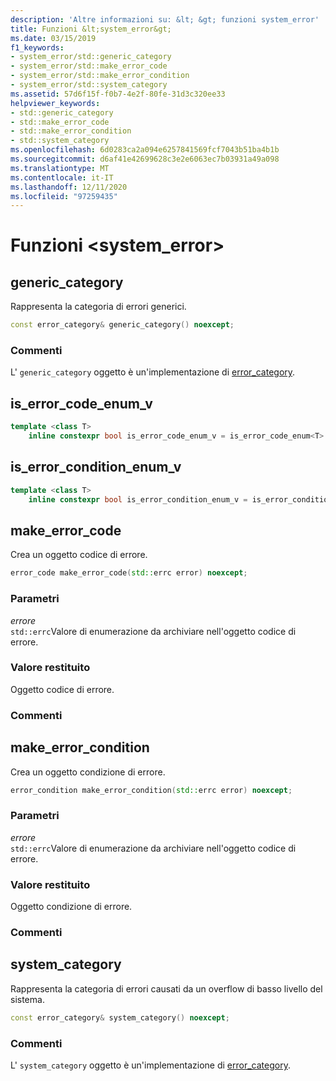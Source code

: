 ```yaml
---
description: 'Altre informazioni su: &lt; &gt; funzioni system_error'
title: Funzioni &lt;system_error&gt;
ms.date: 03/15/2019
f1_keywords:
- system_error/std::generic_category
- system_error/std::make_error_code
- system_error/std::make_error_condition
- system_error/std::system_category
ms.assetid: 57d6f15f-f0b7-4e2f-80fe-31d3c320ee33
helpviewer_keywords:
- std::generic_category
- std::make_error_code
- std::make_error_condition
- std::system_category
ms.openlocfilehash: 6d0283ca2a094e6257841569fcf7043b51ba4b1b
ms.sourcegitcommit: d6af41e42699628c3e2e6063ec7b03931a49a098
ms.translationtype: MT
ms.contentlocale: it-IT
ms.lasthandoff: 12/11/2020
ms.locfileid: "97259435"
---
```

# <a name="ltsystem_errorgt-functions"></a>Funzioni &lt;system_error&gt;

## <a name="generic_category"></a><a name="generic_category"></a> generic_category

Rappresenta la categoria di errori generici.

```cpp
const error_category& generic_category() noexcept;
```

### <a name="remarks"></a>Commenti

L' `generic_category` oggetto è un'implementazione di [error_category](../standard-library/error-category-class.md).

## <a name="is_error_code_enum_v"></a><a name="is_error_code_enum_v"></a> is_error_code_enum_v

```cpp
template <class T>
    inline constexpr bool is_error_code_enum_v = is_error_code_enum<T>::value;
```

## <a name="is_error_condition_enum_v"></a><a name="is_error_condition_enum_v"></a> is_error_condition_enum_v

```cpp
template <class T>
    inline constexpr bool is_error_condition_enum_v = is_error_condition_enum<T>::value;
```

## <a name="make_error_code"></a><a name="make_error_code"></a> make_error_code

Crea un oggetto codice di errore.

```cpp
error_code make_error_code(std::errc error) noexcept;
```

### <a name="parameters"></a>Parametri

*errore*\
`std::errc`Valore di enumerazione da archiviare nell'oggetto codice di errore.

### <a name="return-value"></a>Valore restituito

Oggetto codice di errore.

### <a name="remarks"></a>Commenti

## <a name="make_error_condition"></a><a name="make_error_condition"></a> make_error_condition

Crea un oggetto condizione di errore.

```cpp
error_condition make_error_condition(std::errc error) noexcept;
```

### <a name="parameters"></a>Parametri

*errore*\
`std::errc`Valore di enumerazione da archiviare nell'oggetto codice di errore.

### <a name="return-value"></a>Valore restituito

Oggetto condizione di errore.

### <a name="remarks"></a>Commenti

## <a name="system_category"></a><a name="system_category"></a> system_category

Rappresenta la categoria di errori causati da un overflow di basso livello del sistema.

```cpp
const error_category& system_category() noexcept;
```

### <a name="remarks"></a>Commenti

L' `system_category` oggetto è un'implementazione di [error_category](../standard-library/error-category-class.md).
